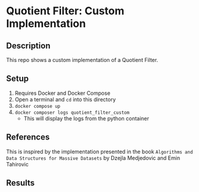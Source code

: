 # Quotient Filter: Custom Implementation

## Description

This repo shows a custom implementation of a Quotient Filter.

## Setup

1. Requires Docker and Docker Compose
1. Open a terminal and `cd` into this directory
1. `docker compose up`
1. `docker composer logs quotient_filter_custom`
    * This will display the logs from the python container


## References

This is inspired by the implementation presented in the book `Algorithms and Data Structures for Massive Datasets`
by Dzejla Medjedovic and Emin Tahirovic

## Results
